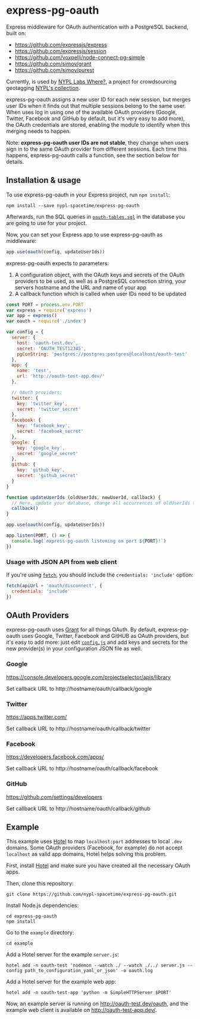 # express-pg-oauth

Express middleware for OAuth authentication with a PostgreSQL backend, built on:

- https://github.com/expressjs/express
- https://github.com/expressjs/session
- https://github.com/voxpelli/node-connect-pg-simple
- https://github.com/simov/grant
- https://github.com/simov/purest

Currently, is used by [NYPL Labs Where?](https://github.com/nypl-spacetime/where), a project for crowdsourcing geotagging [NYPL's collection](http://digitalcollections.nypl.org/).

express-pg-oauth assigns a new user ID for each new session, but merges user IDs when it finds out that multiple sessions belong to the same user. When uses log in using one of the available OAuth providers (Google, Twitter, Facebook and GitHub by default, but it's very easy to add more), the OAuth credentials are stored, enabling the module to identify when this merging needs to happen.

Note: __express-pg-oauth user IDs are not stable__, they change when users sign in to the same OAuth provider from different sessions. Each time this happens, express-pg-oauth calls a function, see the section below for details.

## Installation & usage

To use express-pg-oauth in your Express project, run `npm install`:

    npm install --save nypl-spacetime/express-pg-oauth

Afterwards, run the SQL queries in [`oauth-tables.sql`](oauth-tables.sql) in the database you are going to use for your project.

Now, you can set your Express app to use express-pg-oauth as middleware:

```js
app.use(oauth(config, updateUserIds))
```

express-pg-oauth expects to parameters:

  1. A configuration object, with the OAuth keys and secrets of the OAuth providers to be used, as well as a PostgreSQL connection string, your servers hostname and the URL and name of your app
  2. A callback function which is called when user IDs need to be updated

```js
const PORT = process.env.PORT
var express = require('express')
var app = express()
var oauth = require('./index')

var config = {
  server: {
    host: 'oauth-test.dev',
    secret: 'OAUTH_TEST12345',
    pgConString: 'postgres://postgres:postgres@localhost/oauth-test'
  },  
  app: {
    name: 'test',
    url: 'http://oauth-test-app.dev/'
  },

  // OAuth providers:
  twitter: {
    key: 'twitter_key',
    secret: 'twitter_secret'
  },
  facebook: {
    key: 'facebook_key',
    secret: 'facebook_secret'
  },
  google: {
    key: 'google_key',
    secret: 'google_secret'
  },
  github: {
    key: 'github_key',
    secret: 'github_secret'
  }
}

function updateUserIds (oldUserIds, newUserId, callback) {
  // Here, update your database, change all occurrences of oldUserIds to newUserId
  callback()
}

app.use(oauth(config, updateUserIds))

app.listen(PORT, () => {
  console.log(`express-pg-oauth listening on port ${PORT}!`)
})
```

### Usage with JSON API from web client

If you're using [`fetch`](https://developers.google.com/web/updates/2015/03/introduction-to-fetch), you should include the `credentials: 'include'` option:

```js
fetch(apiUrl + 'oauth/disconnect', {
  credentials: 'include'
})
```

## OAuth Providers

express-pg-oauth uses [Grant](https://github.com/simov/grant) for all things OAuth. By default, express-pg-oauth uses Google, Twitter, Facebook and GitHUB as OAuth providers, but it's easy to add more: just edit [`config.js`](config.js) and add keys and secrets for the new provider(s) in your configuration JSON file as well.

### Google

https://console.developers.google.com/projectselector/apis/library

Set callback URL to http://hostname/oauth/callback/google

### Twitter

https://apps.twitter.com/

Set callback URL to http://hostname/oauth/callback/twitter

### Facebook

https://developers.facebook.com/apps/

Set callback URL to http://hostname/oauth/callback/facebook

### GitHub

https://github.com/settings/developers

Set callback URL to http://hostname/oauth/callback/github

## Example

This example uses [Hotel](https://github.com/typicode/hotel) to map `localhost:port` addresses to local `.dev` domains. Some OAuth providers (Facebook, for example) do not accept `localhost` as valid app domains, Hotel helps solving this problem.

First, install [Hotel](https://github.com/typicode/hotel) and make sure you have created all the necessary OAuth apps.

Then, clone this repository:

    git clone https://github.com/nypl-spacetime/express-pg-oauth.git

Install Node.js dependencies:

    cd express-pg-oauth    
    npm install

Go to the `example` directory:

    cd example

Add a Hotel server for the example `server.js`:

    hotel add -n oauth-test 'nodemon --watch ./ --watch ./../ server.js --config path_to_configuration_yaml_or_json' -o oauth.log

Add a Hotel server for the example web app:

    hotel add -n oauth-test-app 'python -m SimpleHTTPServer $PORT'

Now, an example server is running on http://oauth-test.dev/oauth, and the example web client is available on http://oauth-test-app.dev/.
